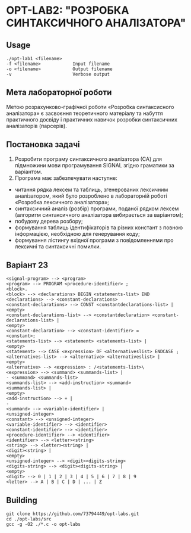 # OPT-LAB2: "РОЗРОБКА СИНТАКСИЧНОГО АНАЛІЗАТОРА"
## Usage

    ./opt-lab1 <filename>
    -f <filename>            Input filename
    -o <filename>            Output filename
    -v                       Verbose output

## Мета лабораторної роботи
Метою розрахунково-графічної роботи «Розробка синтаксисного аналізатора» є засвоєння теоретичного матеріалу та набуття практичного досвіду і практичних навичок розробки синтаксичних аналізаторів (парсерів).
## Постановка задачі 
1. Розробити програму синтаксичного аналізатора (СА) для підмножини мови програмування SIGNAL згідно граматики за варіантом.
2. Програма має забезпечувати наступне:
* читання рядка лексем та таблиць, згенерованих лексичним аналізатором, який було розроблено в лабораторній роботі «Розробка лексичного аналізатора»;
* синтаксичний аналіз (розбір) програми, поданої рядком лексем (алгоритм синтаксичного аналізатора вибирається за варіантом);
* побудову дерева розбору;
* формування таблиць ідентифікаторів та різних констант з повною інформацією, необхідною для генерування коду;
* формування лістингу вхідної програми з повідомленнями про лексичні та синтаксичні помилки.

## Варіант 23
```
<signal-program> --> <program>
<program> --> PROGRAM <procedure-identifier> ;
<block>.
<block> --> <declarations> BEGIN <statements-list> END
<declarations> --> <constant-declarations>
<constant-declarations> --> CONST <constantdeclarations-list> |
<empty>
<constant-declarations-list> --> <constantdeclaration> <constant-declarations-list> |
<empty>
<constant-declaration> --> <constant-identifier> =
<constant>;
<statements-list> --> <statement> <statements-list> |
<empty>
<statement> --> CASE <expression> OF <alternativeslist> ENDCASE ;
<alternatives-list> --> <alternative> <alternativeslist> |
<empty>
<alternative> --> <expression> : /<statements-list>\
<expression> --> <summand> <summands-list> |
- <summand> <summands-list>
<summands-list> --> <add-instruction> <summand>
<summands-list> |
<empty>
<add-instruction> --> + |
-
<summand> --> <variable-identifier> |
<unsigned-integer>
<constant> --> <unsigned-integer>
<variable-identifier> --> <identifier>
<constant-identifier> --> <identifier>
<procedure-identifier> --> <identifier>
<identifier> --> <letter><string>
<string> --> <letter><string> |
<digit><string> |
<empty>
<unsigned-integer> --> <digit><digits-string>
<digits-string> --> <digit><digits-string> |
<empty>
<digit> --> 0 | 1 | 2 | 3 | 4 | 5 | 6 | 7 | 8 | 9
<letter> --> A | B | C | D | ... | Z
```

## Building

    git clone https://github.com/73794449/opt-labs.git
    cd ./opt-labs/src
    gcc -g -O2 ./*.c -o opt-labs


